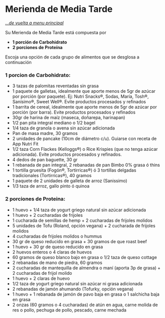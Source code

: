 # Merienda de Media Tarde
_[...de vuelta a menu principal](./nutri-fit.md)_

Su Merienda de Media Tarde está compuesta por 
* **1 porción de Carbohidrato**
* **2 porciones de Proteína**

Escoja una opción de cada grupo de alimentos que se desglosa a continuación

### 1 porcion de **Carbohidrato**:

* 3 tazas de palomitas reventadas sin grasa
* 1 paquete de galletas, idealmente que aporte menos de 5gr de azúcar por porción (por paquete). Ej: Nutri Snacks®, Sodas, María, Tosh®, Sanísimo®, Sweet Well®. Evite productos procesados y refinados 
* 1 barrita de cereal, idealmente que aporte menos de 5gr de azúcar por porción (por barra). Evite productos procesados y refinados
* 30gr de harina de maíz (maseca, doñarepa, harinapan)
* 1/2 pan pita integral mediano o 1/2 bagel
* 1/4 taza de granola o avena sin azúcar adicionada
* Pan de masa madre, 30 gramos
* 2 unidades de pancake (10cm de diámetro c/u). Guiarse con receta de App Nutri Fit
* 1/2 taza Corn Flackes (Kelloggs®) o Rice Krispies (que no tenga azúcar adicionada). Evite productos procesados y refinados.
* 4 dedos de pan baguette, 30 gr 
* 1 rebanada de pan integral, 2 rebanadas de pan Bimbo 0% grasa ó thins
* 1 tortilla gruesita (Fogón®, Tortirricas®) ó 3 tortillas delgadas tradicionales (Tortirricas®), 40 gramos
* 1 paquete de 2 unidades de galleta de arroz (Sanissimo)
* 1/3 taza de arroz, gallo pinto ó quinoa

### 2 porciones de **Proteina**:

* 1 huevo + 1/4 taza de yogurt griego natural sin azúcar adicionada
* 1 huevo + 2 cucharadas de frijoles
* 1 cucharada de semillas de hemp + 2 cucharadas de frijoles molidos
* 5 unidades de Tofu (Roland, opción vegana) + 2 cucharada de frijoles molidos
* 4 cucharadas de frijoles molidos o hummus
* 30 gr de queso reducido en grasa + 30 gramos de que roast beef
* 1 huevo + 30 gr de queso reducido en grasa
* 2 huevos enteros o 4 claras de huevos
* 60 gramos de queso blanco bajo en grasa o 1/2 taza de queso cottage
* 2 rebanadas de mano de piedra, 60 gramos
* 2 cucharadas de mantequilla de almendra o maní (aporta 3p de grasa) + 2 cucharadas de frijol molido
* 1 huevo + 2 claras de huevo
* 1/2 taza de yogurt griego natural sin azúcar ni grasa adicionada
* 2 rebanadas de jamón ahumando (Tofurky, opción vegana)
* 1 huevo + 1 rebanada de jamón de pavo baja en grasa o 1 salchicha baja en grasa
* 2 onzas (60 gramos o 4 cucharadas) de atún en agua, carne molida de res o pollo, pechuga de pollo, pescado, carne mechada